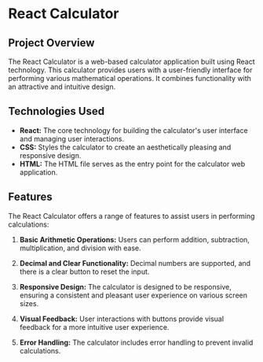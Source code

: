 # React Calculator

## Project Overview
The React Calculator is a web-based calculator application built using React technology. This calculator provides users with a user-friendly interface for performing various mathematical operations. It combines functionality with an attractive and intuitive design.

## Technologies Used
- **React:** The core technology for building the calculator's user interface and managing user interactions.
- **CSS:** Styles the calculator to create an aesthetically pleasing and responsive design.
- **HTML:** The HTML file serves as the entry point for the calculator web application.

## Features
The React Calculator offers a range of features to assist users in performing calculations:

1. **Basic Arithmetic Operations:** Users can perform addition, subtraction, multiplication, and division with ease.

2. **Decimal and Clear Functionality:** Decimal numbers are supported, and there is a clear button to reset the input.

3. **Responsive Design:** The calculator is designed to be responsive, ensuring a consistent and pleasant user experience on various screen sizes.

4. **Visual Feedback:** User interactions with buttons provide visual feedback for a more intuitive user experience.

5. **Error Handling:** The calculator includes error handling to prevent invalid calculations.
